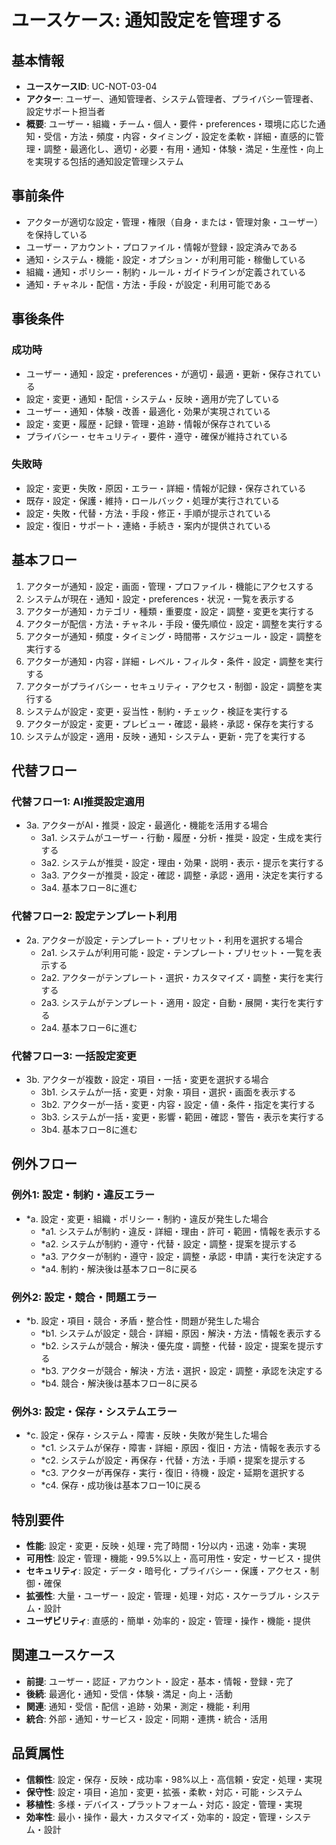 # ユースケース: 通知設定を管理する

## 基本情報
- **ユースケースID**: UC-NOT-03-04
- **アクター**: ユーザー、通知管理者、システム管理者、プライバシー管理者、設定サポート担当者
- **概要**: ユーザー・組織・チーム・個人・要件・preferences・環境に応じた通知・受信・方法・頻度・内容・タイミング・設定を柔軟・詳細・直感的に管理・調整・最適化し、適切・必要・有用・通知・体験・満足・生産性・向上を実現する包括的通知設定管理システム

## 事前条件
- アクターが適切な設定・管理・権限（自身・または・管理対象・ユーザー）を保持している
- ユーザー・アカウント・プロファイル・情報が登録・設定済みである
- 通知・システム・機能・設定・オプション・が利用可能・稼働している
- 組織・通知・ポリシー・制約・ルール・ガイドラインが定義されている
- 通知・チャネル・配信・方法・手段・が設定・利用可能である

## 事後条件
### 成功時
- ユーザー・通知・設定・preferences・が適切・最適・更新・保存されている
- 設定・変更・通知・配信・システム・反映・適用が完了している
- ユーザー・通知・体験・改善・最適化・効果が実現されている
- 設定・変更・履歴・記録・管理・追跡・情報が保存されている
- プライバシー・セキュリティ・要件・遵守・確保が維持されている

### 失敗時
- 設定・変更・失敗・原因・エラー・詳細・情報が記録・保存されている
- 既存・設定・保護・維持・ロールバック・処理が実行されている
- 設定・失敗・代替・方法・手段・修正・手順が提示されている
- 設定・復旧・サポート・連絡・手続き・案内が提供されている

## 基本フロー
1. アクターが通知・設定・画面・管理・プロファイル・機能にアクセスする
2. システムが現在・通知・設定・preferences・状況・一覧を表示する
3. アクターが通知・カテゴリ・種類・重要度・設定・調整・変更を実行する
4. アクターが配信・方法・チャネル・手段・優先順位・設定・調整を実行する
5. アクターが通知・頻度・タイミング・時間帯・スケジュール・設定・調整を実行する
6. アクターが通知・内容・詳細・レベル・フィルタ・条件・設定・調整を実行する
7. アクターがプライバシー・セキュリティ・アクセス・制御・設定・調整を実行する
8. システムが設定・変更・妥当性・制約・チェック・検証を実行する
9. アクターが設定・変更・プレビュー・確認・最終・承認・保存を実行する
10. システムが設定・適用・反映・通知・システム・更新・完了を実行する

## 代替フロー
### 代替フロー1: AI推奨設定適用
- 3a. アクターがAI・推奨・設定・最適化・機能を活用する場合
  - 3a1. システムがユーザー・行動・履歴・分析・推奨・設定・生成を実行する
  - 3a2. システムが推奨・設定・理由・効果・説明・表示・提示を実行する
  - 3a3. アクターが推奨・設定・確認・調整・承認・適用・決定を実行する
  - 3a4. 基本フロー8に進む

### 代替フロー2: 設定テンプレート利用
- 2a. アクターが設定・テンプレート・プリセット・利用を選択する場合
  - 2a1. システムが利用可能・設定・テンプレート・プリセット・一覧を表示する
  - 2a2. アクターがテンプレート・選択・カスタマイズ・調整・実行を実行する
  - 2a3. システムがテンプレート・適用・設定・自動・展開・実行を実行する
  - 2a4. 基本フロー6に進む

### 代替フロー3: 一括設定変更
- 3b. アクターが複数・設定・項目・一括・変更を選択する場合
  - 3b1. システムが一括・変更・対象・項目・選択・画面を表示する
  - 3b2. アクターが一括・変更・内容・設定・値・条件・指定を実行する
  - 3b3. システムが一括・変更・影響・範囲・確認・警告・表示を実行する
  - 3b4. 基本フロー8に進む

## 例外フロー
### 例外1: 設定・制約・違反エラー
- *a. 設定・変更・組織・ポリシー・制約・違反が発生した場合
  - *a1. システムが制約・違反・詳細・理由・許可・範囲・情報を表示する
  - *a2. システムが制約・遵守・代替・設定・調整・提案を提示する
  - *a3. アクターが制約・遵守・設定・調整・承認・申請・実行を決定する
  - *a4. 制約・解決後は基本フロー8に戻る

### 例外2: 設定・競合・問題エラー
- *b. 設定・項目・競合・矛盾・整合性・問題が発生した場合
  - *b1. システムが設定・競合・詳細・原因・解決・方法・情報を表示する
  - *b2. システムが競合・解決・優先度・調整・代替・設定・提案を提示する
  - *b3. アクターが競合・解決・方法・選択・設定・調整・承認を決定する
  - *b4. 競合・解決後は基本フロー8に戻る

### 例外3: 設定・保存・システムエラー
- *c. 設定・保存・システム・障害・反映・失敗が発生した場合
  - *c1. システムが保存・障害・詳細・原因・復旧・方法・情報を表示する
  - *c2. システムが設定・再保存・代替・方法・手順・提案を提示する
  - *c3. アクターが再保存・実行・復旧・待機・設定・延期を選択する
  - *c4. 保存・成功後は基本フロー10に戻る

## 特別要件
- **性能**: 設定・変更・反映・処理・完了時間・1分以内・迅速・効率・実現
- **可用性**: 設定・管理・機能・99.5%以上・高可用性・安定・サービス・提供
- **セキュリティ**: 設定・データ・暗号化・プライバシー・保護・アクセス・制御・確保
- **拡張性**: 大量・ユーザー・設定・管理・処理・対応・スケーラブル・システム・設計
- **ユーザビリティ**: 直感的・簡単・効率的・設定・管理・操作・機能・提供

## 関連ユースケース
- **前提**: ユーザー・認証・アカウント・設定・基本・情報・登録・完了
- **後続**: 最適化・通知・受信・体験・満足・向上・活動
- **関連**: 通知・受信・配信・追跡・効果・測定・機能・利用
- **統合**: 外部・通知・サービス・設定・同期・連携・統合・活用

## 品質属性
- **信頼性**: 設定・保存・反映・成功率・98%以上・高信頼・安定・処理・実現
- **保守性**: 設定・項目・追加・変更・拡張・柔軟・対応・可能・システム
- **移植性**: 多様・デバイス・プラットフォーム・対応・設定・管理・実現
- **効率性**: 最小・操作・最大・カスタマイズ・効率的・設定・管理・システム・設計
